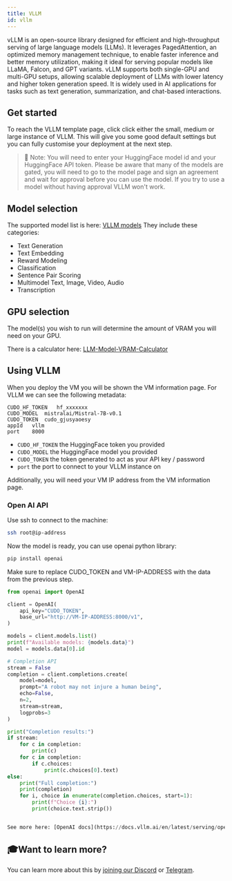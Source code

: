 ```yaml
---
title: VLLM 
id: vllm
---
```



vLLM is an open-source library designed for efficient and high-throughput serving of large language models (LLMs). It leverages PagedAttention, an optimized memory management technique, to enable faster inference and better memory utilization, making it ideal for serving popular models like LLaMA, Falcon, and GPT variants. vLLM supports both single-GPU and multi-GPU setups, allowing scalable deployment of LLMs with lower latency and higher token generation speed. It is widely used in AI applications for tasks such as text generation, summarization, and chat-based interactions.

## Get started
To reach the VLLM template page, click click either the small, medium or large instance of VLLM. This will give you some good default settings but you can fully customise your deployment at the next step.

> 📌 Note: You will need to enter your HuggingFace model id and your HuggingFace API token. Please be aware that many of the models are gated, you will need to go to the model page and sign an agreement and wait for approval before you can use the model. If you try to use a model without having approval VLLM won't work.

## Model selection
The supported model list is here: [VLLM models](https://docs.vllm.ai/en/latest/models/supported_models.html#list-of-text-only-language-models)
They include these categories:

- Text Generation
- Text Embedding
- Reward Modeling
- Classification
- Sentence Pair Scoring
- Multimodel Text, Image, Video, Audio
- Transcription

## GPU selection

The model(s) you wish to run will determine the amount of VRAM you will need on your GPU.

There is a calculator here: [LLM-Model-VRAM-Calculator](https://huggingface.co/spaces/NyxKrage/LLM-Model-VRAM-Calculator)

## Using VLLM
When you deploy the VM you will be shown the VM information page. For VLLM we can see the following metadata:
```
CUDO_HF_TOKEN   hf_xxxxxxx  
CUDO_MODEL  mistralai/Mistral-7B-v0.1
CUDO_TOKEN  cudo_gjusyaoesy
appId   vllm
port    8000
```

- `CUDO_HF_TOKEN` the HuggingFace token you provided
- `CUDO_MODEL` the HuggingFace model you provided
- `CUDO_TOKEN` the token generated to act as your API key / password
- `port` the port to connect to your VLLM instance on

Additionally, you will need your VM IP address from the VM information page.

### Open AI API
Use ssh to connect to the machine:
```bash
ssh root@ip-address
```

Now the model is ready, you can use openai python library:
```bash
pip install openai
```

Make sure to replace CUDO_TOKEN and VM-IP-ADDRESS with the data from the previous step.
```python
from openai import OpenAI

client = OpenAI(
    api_key="CUDO_TOKEN",
    base_url="http://VM-IP-ADDRESS:8000/v1",
)

models = client.models.list()
print(f"Available models: {models.data}")
model = models.data[0].id

# Completion API
stream = False
completion = client.completions.create(
    model=model,
    prompt="A robot may not injure a human being",
    echo=False,
    n=2,
    stream=stream,
    logprobs=3
)

print("Completion results:")
if stream:
    for c in completion:
        print(c)
    for c in completion:
        if c.choices:
            print(c.choices[0].text)
else:
    print("Full completion:")
    print(completion)
    for i, choice in enumerate(completion.choices, start=1):
        print(f"Choice {i}:")
        print(choice.text.strip())


See more here: [OpenAI docs](https://docs.vllm.ai/en/latest/serving/openai_compatible_server.html)
```

## 🎓Want to learn more?

You can learn more about this by [joining our Discord](https://discord.com/invite/t397SKqf4u) or [Telegram](https://t.me/cudostelegram).